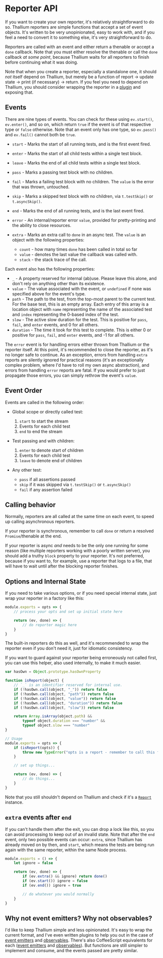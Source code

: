# Reporter API

If you want to create your own reporter, it's relatively straightforward to do so. Thallium reporters are simple functions that accept a set of event objects. It's written to be very unopinionated, easy to work with, and if you feel a need to convert it to something else, it's very straightforward to do.

Reporters are called with an event and either return a thenable or accept a `done` callback. Note that you must either resolve the thenable or call the `done` callback *at some point*, because Thallium waits for all reporters to finish before continuing what it was doing.

Note that when you create a reporter, especially a standalone one, it should *not* itself depend on Thallium, but merely be a function of report &rarr; update state &rarr; print (if necessary) &rarr; return. If you feel you need to depend on Thallium, you should consider wrapping the reporter in a [plugin](./plugins.md) and exposing that.

## Events

There are nine types of events. You can check for these using `ev.start()`, `ev.enter()`, and so on, which return `true` if the event is of that respective type or `false` otherwise. Note that an event only has one type, so `ev.pass()` and `ev.fail()` cannot both be `true`.

- `start` - Marks the start of all running tests, and is the first event fired.
- `enter` - Marks the start of all child tests within a single test block.
- `leave` - Marks the end of all child tests within a single test block.
- `pass` - Marks a passing test block with no children.
- `fail` - Marks a failing test block with no children. The `value` is the error that was thrown, untouched.
- `skip` - Marks a skipped test block with no children, via `t.testSkip()` or `t.asyncSkip()`.
- `end` - Marks the end of all running tests, and is the last event fired.
- `error` - An internal/reporter error `value`, provided for pretty-printing and the ability to close resources.
- `extra` - Marks an extra call to `done` in an async test. The `value` is an object with the following properties:

    - `count` - how many times `done` has been called in total so far
    - `value` - denotes the last value the callback was called with.
    - `stack` - the stack trace of the call.

Each event also has the following properties:

- `_` - A property reserved for internal (ab)use. Please leave this alone, and don't rely on anything other than its existence.
- `value` - The value associated with the event, or `undefined` if none was specified above for the event's type.
- `path` - The path to the test, from the top-most parent to the current test. For the base test, this is an empty array. Each entry of this array is a location object with `name` representing the name of the associated test and `index` representing the 0-based index of the test.
- `slow` - The active slow duration for the test. This is positive for `pass`, `fail`, and `enter` events, and 0 for all others.
- `duration` - The time it took for this test to complete. This is either 0 or positive for `pass`, `fail`, and `enter` events, and -1 for all others.

The `error` event is for handling errors either thrown from Thallium or the reporter itself. At this point, it's recommended to close the reporter, as it's no longer safe to continue. As an exception, errors from handling `extra` reports are silently ignored for practical reasons (it's an exceptionally complex problem, where I'd have to roll my own async abstraction), and errors from handling `error` reports are fatal. If you would prefer to just propagate those errors, you can simply rethrow the event's `value`.

## Event Order

Events are called in the following order:

- Global scope or directly called test:

    1. `start` to start the stream
    2. Events for each child test
    3. `end` to end the stream

- Test passing and with children:

    1. `enter` to denote start of children
    2. Events for each child test
    3. `leave` to denote end of children

- Any other test:

    - `pass` if all assertions passed
    - `skip` if it was skipped via `t.testSkip()` or `t.asyncSkip()`
    - `fail` if any assertion failed

## Calling behavior

Normally, reporters are all called at the same time on each event, to speed up calling asynchronous reporters.

If your reporter is synchronous, remember to call `done` or return a resolved `Promise`/thenable at the end.

If your reporter is async *and* needs to be the only one running for some reason (like multiple reporters working with a poorly written server), you should add a truthy `block` property to your reporter. It's not preferred, because if you want to, for example, use a reporter that logs to a file, that will have to wait until after the blocking reporter finishes.

## Options and Internal State

If you need to take various options, or if you need special internal state, just wrap your reporter in a factory like this:

```js
module.exports = opts => {
    // process your opts and set up initial state here

    return (ev, done) => {
        // do reporter magic here
    }
}
```

The built-in reporters do this as well, and it's recommended to wrap the reporter even if you don't need it, just for idiomatic consistency.

If you want to guard against your reporter being erroneously not called first, you can use this helper, also used internally, to make it much easier.

```js
var hasOwn = Object.prototype.hasOwnProperty

function isReport(object) {
    // `_` is an identifier reserved for internal use.
    if (!hasOwn.call(object, "_")) return false
    if (!hasOwn.call(object, "path")) return false
    if (!hasOwn.call(object, "value")) return false
    if (!hasOwn.call(object, "duration")) return false
    if (!hasOwn.call(object, "slow")) return false

    return Array.isArray(object.path) &&
        typeof object.duration === "number" &&
        typeof object.slow === "number"
}

// Usage
module.exports = opts => {
    if (isReport(opts)) {
        throw new TypeError("opts is a report - remember to call this first!")
    }

    // set up things...

    return (ev, done) => {
        // do things...
    }
}
```

Note that you still shouldn't depend on Thallium and check if it's a [`Report`](./api/reflect.md#report) instance.

## `extra` events after `end`

If you can't handle them after the exit, you can drop a lock like this, so you can avoid processing to keep out of an invalid state. Note that after the `end` event, only two possible events can occur: `extra`, since Thallium has already moved on by then, and `start`, which means the tests are being run again with the same reporter, within the same Node process.

```js
module.exports = () => {
    let ignore = false

    return (ev, done) => {
        if (ev.extra() && ignore) return done()
        if (ev.start()) ignore = false
        if (ev.end()) ignore = true

        // do whatever you would normally
    }
}
```

## Why not event emitters? Why not observables?

I'd like to keep Thallium simple and less opinionated. It's easy to wrap the current format, and I've even written plugins to help you out in the case of [event emitters](./examples/ee-reporter.js) and [observables](./examples/observable-reporter.js). There's also CoffeeScript equivalents for each ([event emitters](./examples/ee-reporter.coffee) and [observables](./examples/observable-reporter.coffee)). But functions are still simpler to implement and consume, and the events passed are pretty similar.
